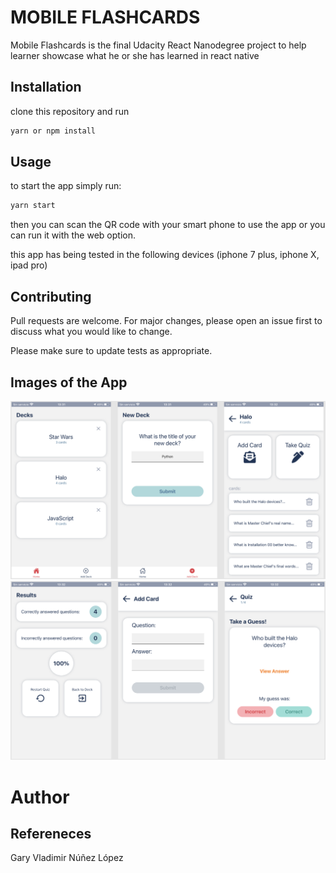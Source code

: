 # MOBILE FLASHCARDS

Mobile Flashcards is the final Udacity React Nanodegree project to help learner showcase what he or she has learned in react native

## Installation

clone this repository and run

```bash
yarn or npm install
```

## Usage

to start the app simply run:

```bash
yarn start
```

then you can scan the QR code with your smart phone to use the app or you can run it with the web option.

this app has being tested in the following devices (iphone 7 plus, iphone X, ipad pro)

## Contributing

Pull requests are welcome. For major changes, please open an issue first to discuss what you would like to change.

Please make sure to update tests as appropriate.

## Images of the App

![one](./result_images/one.png)
![two](./result_images/two.png)

# Author

## Refereneces

Gary Vladimir Núñez López
